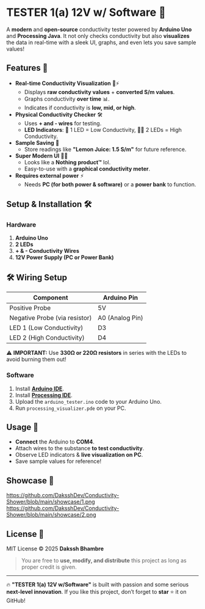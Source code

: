# TESTER 1(a) 12V w/ Software 🚀

A **modern** and **open-source** conductivity tester powered by **Arduino Uno** and **Processing Java**. It not only checks conductivity but also **visualizes** the data in real-time with a sleek UI, graphs, and even lets you save sample values!

## Features 🎯

- **Real-time Conductivity Visualization** 🌊⚡
  - Displays **raw conductivity values** + **converted S/m values**.
  - Graphs conductivity **over time** 📊.
  - Indicates if conductivity is **low, mid, or high**.
- **Physical Conductivity Checker** 🛠️
  - Uses **+ and - wires** for testing.
  - **LED Indicators**: 🔴 1 LED = Low Conductivity, 🔴🔴 2 LEDs = High Conductivity.
- **Sample Saving** 💾
  - Store readings like **"Lemon Juice: 1.5 S/m"** for future reference.
- **Super Modern UI** 🎨🔥
  - Looks like a **Nothing product™** lol.
  - Easy-to-use with a **graphical conductivity meter**.
- **Requires external power** ⚡
  - Needs **PC (for both power & software)** or a **power bank** to function.

## Setup & Installation 🛠️

### **Hardware**
1. **Arduino Uno**
2. **2 LEDs**
3. **+ & - Conductivity Wires**
4. **12V Power Supply (PC or Power Bank)**

 ## 🛠 Wiring Setup
| Component | Arduino Pin |
|-----------|------------|
| Positive Probe | 5V |
| Negative Probe (via resistor) | A0 (Analog Pin) |
| LED 1 (Low Conductivity) | D3 |
| LED 2 (High Conductivity) | D4 |

⚠️ **IMPORTANT:** Use **330Ω or 220Ω resistors** in series with the LEDs to avoid burning them out!

### **Software**
1. Install **[Arduino IDE](https://www.arduino.cc/en/software)**.
2. Install **[Processing IDE](https://processing.org/download/)**.
3. Upload the `arduino_tester.ino` code to your Arduino Uno.
4. Run `processing_visualizer.pde` on your PC.

## Usage 🚀
- **Connect** the Arduino to **COM4**.
- Attach wires to the substance **to test conductivity**.
- Observe LED indicators & **live visualization on PC**.
- Save sample values for reference!

## Showcase 🚀
https://github.com/DaksshDev/Conductivity-Shower/blob/main/showcase/1.png
https://github.com/DaksshDev/Conductivity-Shower/blob/main/showcase/2.png

## License 📜

MIT License © 2025 **Dakssh Bhambre**

> You are free to **use, modify, and distribute** this project as long as proper credit is given.

---

🔥 **"TESTER 1(a) 12V w/Software"** is built with passion and some serious **next-level innovation**. If you like this project, don’t forget to **star** ⭐ it on GitHub!

